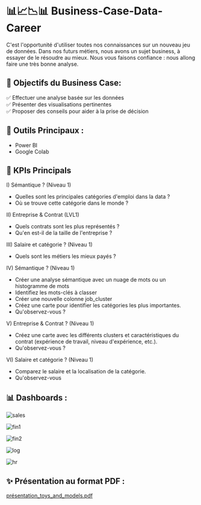 # 📊📈📉📊 Business-Case-Data-Career

C'est l'opportunité d'utiliser toutes nos connaissances sur un nouveau jeu de données.
Dans nos futurs métiers, nous avons un sujet business, à essayer de le résoudre au mieux. Nous vous faisons confiance : nous allong faire une très bonne analyse.

## 🎯 Objectifs du Business Case:

  ✅ Effectuer une analyse basée sur les données <br>
  ✅ Présenter des visualisations pertinentes <br>
  ✅ Proposer des conseils pour aider à la prise de décision

## 🧰 Outils Principaux : 

- Power BI
- Google Colab

## 🧠 KPIs Principals

I) Sémantique ? (Niveau 1)
- Quelles sont les principales catégories d'emploi dans la data ?
- Où se trouve cette catégorie dans le monde ?

II) Entreprise & Contrat (LVL1)
- Quels contrats sont les plus représentés ?
- Qu'en est-il de la taille de l'entreprise ?

III) Salaire et catégorie ? (Niveau 1)
- Quels sont les métiers les mieux payés ?

IV) Sémantique ? (Niveau 1)
- Créer une analyse sémantique avec un nuage de mots ou un histogramme de mots
- Identifiez les mots-clés à classer
- Créer une nouvelle colonne job_cluster
- Créez une carte pour identifier les catégories les plus importantes.
- Qu'observez-vous ?
  
V) Entreprise & Contrat ? (Niveau 1)
- Créez une carte avec les différents clusters et caractéristiques du contrat (expérience de travail, niveau d'expérience, etc.).
- Qu'observez-vous ?

VI) Salaire et catégorie ? (Niveau 1)
- Comparez le salaire et la localisation de la catégorie.
- Qu'observez-vous

## 📊 Dashboards : 

![sales](https://github.com/user-attachments/assets/5fa5ebd9-fc05-440d-b7ef-ecbb5110bce5)

![fin1](https://github.com/user-attachments/assets/7a11fa42-e6bd-4baf-a0e4-e1d4bac99da0)

![fin2](https://github.com/user-attachments/assets/665d9d88-edd0-4860-a6cc-02539d395dc2)

![log](https://github.com/user-attachments/assets/3820514f-9069-4335-948b-86d2f629d190)

![hr](https://github.com/user-attachments/assets/f82900b5-f141-4a1b-a62a-4f6bcb687676)


## ✨ Présentation au format PDF :
[présentation_toys_and_models.pdf](https://github.com/Sopanha2020/Projet-1-AZAS-SQL-BI-Toys-and-Models/blob/main/Presentation/Toys_and_Models%20Presentation.pdf)
